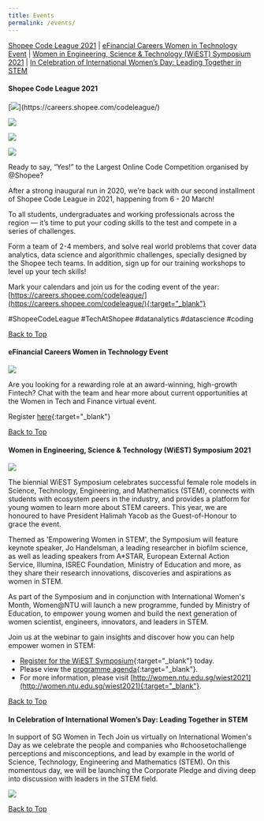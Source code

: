 ```yaml
---
title: Events
permalink: /events/
---
```


<a name="top"></a>
[Shopee Code League 2021](#1) | [eFinancial Careers Women in Technology Event](#2) | [Women in Engineering, Science & Technology (WiEST) Symposium 2021](#3) | [In Celebration of International Women’s Day: Leading Together in STEM](#4)

<a name="1"></a>
<h4><strong>Shopee Code League 2021</strong></h4>
[<img src="/images/calendar/SCL_2021_Wave1_1.jpg">](https://careers.shopee.com/codeleague/)

[<img src="/images/calendar/SCL_2021_Wave1_2.jpg">](https://careers.shopee.com/codeleague/)

[<img src="/images/calendar/SCL_2021_Wave1_3.jpg">](https://careers.shopee.com/codeleague/)

[<img src="/images/calendar/SCL_2021_Wave1_4.jpg">](https://careers.shopee.com/codeleague/)

Ready to say, “Yes!” to the Largest Online Code Competition organised by @Shopee? 

After a strong inaugural run in 2020, we’re back with our second installment of Shopee Code League in 2021, happening from 6 - 20 March! 

To all students, undergraduates and working professionals across the region — it’s time to put your coding skills to the test and compete in a series of challenges.

Form a team of 2-4 members, and solve real world problems that cover data analytics, data science and algorithmic challenges, specially designed by the Shopee tech teams. In addition, sign up for our training workshops to level up your tech skills!

Mark your calendars and join us for the coding event of the year: [https://careers.shopee.com/codeleague/](https://careers.shopee.com/codeleague/){:target="_blank"}

#ShopeeCodeLeague #TechAtShopee #datanalytics #datascience #coding

[Back to Top](#top)


<a name="2"></a>
<h4><strong>eFinancial Careers Women in Technology Event</strong></h4>
<img src="/images/calendar/efc-sg-hk-women-in-tech-03-01-2021-ig-feed-time.jpg" />

Are you looking for a rewarding role at an award-winning, high-growth Fintech? Chat with the team and hear more about current opportunities at the Women in Tech and Finance virtual event.

Register [here](https://app.brazenconnect.com/events/vrE0N?utm_medium=social&utm_source=linkedin-sgwitpartnership){:target="_blank"}

[Back to Top](#top)


<a name="3"></a>
<h4><strong>Women in Engineering, Science & Technology (WiEST) Symposium 2021</strong></h4>
<img src="/images/calendar/WiEST_small.jpg" />

The biennial WiEST Symposium celebrates successful female role models in Science, Technology, Engineering, and Mathematics (STEM), connects with students with ecosystem peers in the industry, and provides a platform for young women to learn more about STEM careers. This year, we are honoured to have President Halimah Yacob as the Guest-of-Honour to grace the event.

Themed as 'Empowering Women in STEM', the Symposium will feature keynote speaker, Jo Handelsman, a leading researcher in biofilm science, as well as leading speakers from A*STAR, European External Action Service, Illumina, ISREC Foundation,​ Ministry of Education and more, as they share their research innovations, discoveries and aspirations as women in STEM.

As part of the Symposium and in conjunction with International Women's Month, Women@NTU will launch a new programme, funded by Ministry of Education, to empower young women and build the next generation of women scientist, engineers, innovators, and leaders in STEM.

Join us at the webinar to gain insights and discover how you can help empower women in STEM:
- [Register for the WiEST Symposium](https://wis.ntu.edu.sg/pls/webexe88/REGISTER_NTU.REGISTER?EVENT_ID=OA21012812014410){:target="_blank"} today.
- Please view the [programme agenda](http://women.ntu.edu.sg/NewsnEvents/Events/wiest2021/Pages/programme.aspx){:target="_blank"}.
- For more information, please visit [http://women.ntu.edu.sg/wiest2021](http://women.ntu.edu.sg/wiest2021){:target="_blank"}.

[Back to Top](#top)


<a name="4"></a>
<h4><strong>In Celebration of International Women’s Day: Leading Together in STEM</strong></h4>

In support of SG Women in Tech
Join us virtually on International Women's Day as we celebrate the people and companies who #choosetochallenge perceptions and misconceptions, and lead by example in the world of Science, Technology, Engineering and Mathematics (STEM). On this momentous day, we will be launching the Corporate Pledge and diving deep into discussion with leaders in the STEM field.

[<img src="/images/calendar/Leading_Together_in_Stem_small.jpg">](https://careers.shopee.com/codeleague/)

[Back to Top](#top)